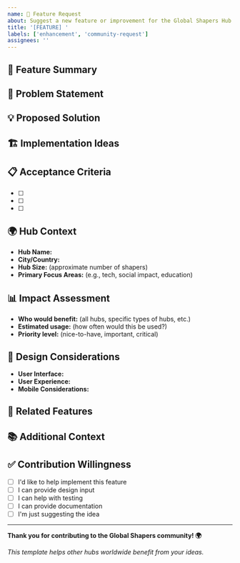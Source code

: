 ```yaml
---
name: 🚀 Feature Request
about: Suggest a new feature or improvement for the Global Shapers Hub template
title: '[FEATURE] '
labels: ['enhancement', 'community-request']
assignees: ''
---
```


## 🌟 Feature Summary
<!-- A clear and concise description of the feature you'd like to see -->

## 🎯 Problem Statement
<!-- What problem does this feature solve? What need does it address? -->

## 💡 Proposed Solution
<!-- Describe your ideal solution. How would this feature work? -->

## 🏗️ Implementation Ideas
<!-- If you have ideas about how this could be implemented, share them here -->

## 📋 Acceptance Criteria
<!-- What would need to be true for this feature to be considered complete? -->
- [ ] 
- [ ] 
- [ ] 

## 🌍 Hub Context
<!-- Tell us about your hub and how this feature would help -->
- **Hub Name:** 
- **City/Country:** 
- **Hub Size:** (approximate number of shapers)
- **Primary Focus Areas:** (e.g., tech, social impact, education)

## 📊 Impact Assessment
<!-- How would this feature benefit the Global Shapers community? -->
- **Who would benefit:** (all hubs, specific types of hubs, etc.)
- **Estimated usage:** (how often would this be used?)
- **Priority level:** (nice-to-have, important, critical)

## 🎨 Design Considerations
<!-- Any thoughts on how this should look or behave? -->
- **User Interface:** 
- **User Experience:** 
- **Mobile Considerations:** 

## 🔗 Related Features
<!-- Are there existing features this would build upon or interact with? -->

## 📚 Additional Context
<!-- Add any other context, screenshots, mockups, or examples -->

## ✅ Contribution Willingness
<!-- Would you be interested in helping implement this feature? -->
- [ ] I'd like to help implement this feature
- [ ] I can provide design input
- [ ] I can help with testing
- [ ] I can provide documentation
- [ ] I'm just suggesting the idea

---

**Thank you for contributing to the Global Shapers community! 🌍**

*This template helps other hubs worldwide benefit from your ideas.* 